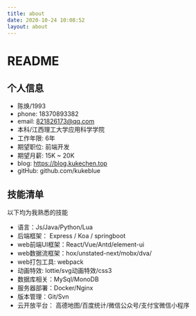 ```yaml
---
title: about
date: 2020-10-24 10:08:52
layout: about
---
```


# README

## 个⼈信息

- 陈焕/1993
- phone: 18370893382
- email:  821826173@qq.com
- 本科/江⻄理⼯⼤学应用科学学院
- ⼯作年限: 6年
- 期望职位: 前端开发
- 期望⽉薪: 15K ~ 20K
- blog: https://blog.kukechen.top
- gitHub: github.com/kukeblue

## 技能清单
以下均为我熟悉的技能
- 语⾔：Js/Java/Python/Lua
- 后端框架： Express / Koa / springboot
- web前端UI框架：React/Vue/Antd/element-ui
- web数据流框架：hox/unstated-next/mobx/dva/
- web打包工具: webpack
- 动画特效: lottie/svg动画特效/css3
- 数据库相关：MySql/MonoDB
- 服务器部署：Docker/Nginx
- 版本管理：Git/Svn
- 云开放平台： ⾼德地图/百度统计/微信公众号/支付宝微信小程序




